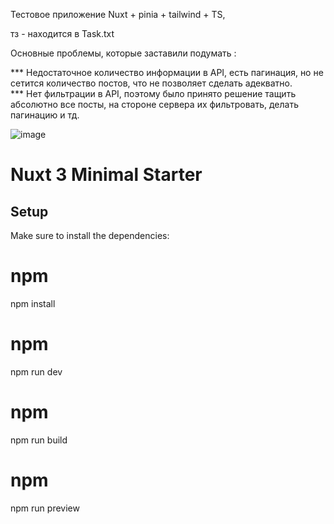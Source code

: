 Тестовое приложение Nuxt + pinia + tailwind + TS,

тз - находится в Task.txt

Основные проблемы, которые заставили подумать : 

*** Недостаточное количество информации в API, есть пагинация, но не сетится количество постов, что не позволяет сделать адекватно. <br/>
*** Нет фильтрации в API, поэтому было принято решение тащить абсолютно все посты, на стороне сервера их фильтровать, делать пагинацию и тд.<br/>

![image](https://github.com/user-attachments/assets/78aecd16-bfaa-4a68-9a79-f67948368a97)


# Nuxt 3 Minimal Starter

## Setup

Make sure to install the dependencies:

# npm
npm install


# npm
npm run dev

# npm
npm run build


# npm
npm run preview
